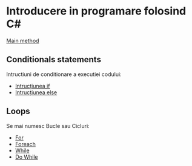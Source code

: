# Introducere in programare folosind C#

[Main method](main_method.md)

## Conditionals statements
Intructiuni de conditionare a executiei codului:
- [Intrucțiunea if](if.md)
- [Intrucțiunea else](else.md)

## Loops
Se mai numesc Bucle sau Cicluri:
- [For](for.md)
- [Foreach](foreach.md)
- [While](while.md)
- [Do While](do_while.md)
